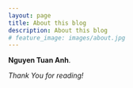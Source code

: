 ```yaml
---
layout: page
title: About this blog
description: About this blog
# feature_image: images/about.jpg
---
```


**Nguyen Tuan Anh**.


*Thank You for reading!*
